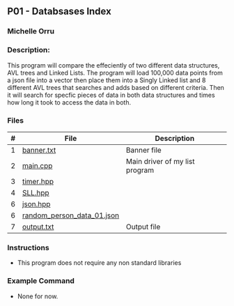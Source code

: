 ## P01 - Databsases Index
### Michelle Orru
### Description: 

This program will compare the effeciently of two different data structures, AVL trees and Linked Lists. The program will load 100,000 data points from a json file into a vector then place them into a Singly Linked list and 8 different AVL trees that searches and adds based on different criteria. Then it will search for specfic pieces of data in both data structures and times how long it took to access the data in both. 

### Files

|   #   | File     | Description                      |
| :---: | -------- | -------------------------------- |
|   1   | [banner.txt](https://github.com/michelle083/3013_Algorithms_Michelle/blob/main/Assignments/P01/banner.txt) | Banner file  |
|   2   | [main.cpp](https://github.com/michelle083/3013_Algorithms_Michelle/blob/main/Assignments/P01/main.cpp) | Main driver of my list program |
|   3   | [timer.hpp](https://github.com/michelle083/3013_Algorithms_Michelle/blob/main/Assignments/P01/timer.hpp)    |     |
|   4   | [SLL.hpp](https://github.com/michelle083/3013_Algorithms_Michelle/blob/main/Assignments/P01/SLL.hpp)    |     |
|   6   | [json.hpp](https://github.com/michelle083/3013_Algorithms_Michelle/blob/main/Assignments/P01/json.hpp)  |     |
|   6   | [random_person_data_01.json](https://github.com/michelle083/3013_Algorithms_Michelle/blob/main/Assignments/P01/random_person_data_01.json)  |   |
|   7   | [output.txt](https://github.com/michelle083/3013_Algorithms_Michelle/blob/main/Assignments/P01/output.txt) | Output file |

### Instructions

- This program does not require any non standard libraries

### Example Command

- None for now. 

